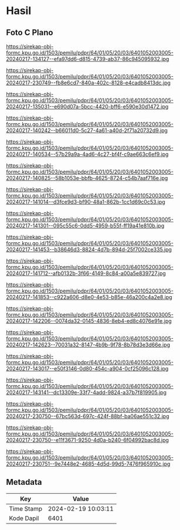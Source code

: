 # Hasil

## Foto C Plano

https://sirekap-obj-formc.kpu.go.id/1503/pemilu/pdpr/64/01/05/20/03/6401052003005-20240217-134127--efa97dd6-d815-4739-ab37-86c945095932.jpg

https://sirekap-obj-formc.kpu.go.id/1503/pemilu/pdpr/64/01/05/20/03/6401052003005-20240217-230749--fb8e6cd7-840a-402c-8128-e4cadb8413dc.jpg

https://sirekap-obj-formc.kpu.go.id/1503/pemilu/pdpr/64/01/05/20/03/6401052003005-20240217-135031--e690d07a-5bcc-4420-bff6-e590e30d1472.jpg

https://sirekap-obj-formc.kpu.go.id/1503/pemilu/pdpr/64/01/05/20/03/6401052003005-20240217-140242--b66011d0-5c27-4a61-a40d-2f71a20732d9.jpg

https://sirekap-obj-formc.kpu.go.id/1503/pemilu/pdpr/64/01/05/20/03/6401052003005-20240217-140534--57b29a9a-4ad6-4c27-bf4f-c9ae663c6ef9.jpg

https://sirekap-obj-formc.kpu.go.id/1503/pemilu/pdpr/64/01/05/20/03/6401052003005-20240217-140825--58b1053e-bbfb-4625-8724-c54b7aaf716e.jpg

https://sirekap-obj-formc.kpu.go.id/1503/pemilu/pdpr/64/01/05/20/03/6401052003005-20240217-141014--d3fce9d3-bf90-48a1-862b-1cc1d69c0c53.jpg

https://sirekap-obj-formc.kpu.go.id/1503/pemilu/pdpr/64/01/05/20/03/6401052003005-20240217-141301--095c55c6-0dd5-4959-b55f-ff19a41e810b.jpg

https://sirekap-obj-formc.kpu.go.id/1503/pemilu/pdpr/64/01/05/20/03/6401052003005-20240217-141453--b38646d3-8824-4d7b-894d-25f7002ce335.jpg

https://sirekap-obj-formc.kpu.go.id/1503/pemilu/pdpr/64/01/05/20/03/6401052003005-20240217-141712--afb0132b-3f66-4149-8c84-a00a5e839727.jpg

https://sirekap-obj-formc.kpu.go.id/1503/pemilu/pdpr/64/01/05/20/03/6401052003005-20240217-141853--c922a606-d8e0-4e53-b85e-46a200c4a2e8.jpg

https://sirekap-obj-formc.kpu.go.id/1503/pemilu/pdpr/64/01/05/20/03/6401052003005-20240217-142206--0074da32-0145-4836-8eb4-ed8c4076e91e.jpg

https://sirekap-obj-formc.kpu.go.id/1503/pemilu/pdpr/64/01/05/20/03/6401052003005-20240217-142623--70031a32-8147-4b9b-9f78-8b78d3e3d66e.jpg

https://sirekap-obj-formc.kpu.go.id/1503/pemilu/pdpr/64/01/05/20/03/6401052003005-20240217-143017--e50f3146-0d80-454c-a904-0cf25096c128.jpg

https://sirekap-obj-formc.kpu.go.id/1503/pemilu/pdpr/64/01/05/20/03/6401052003005-20240217-143141--dc13309e-33f7-4add-9824-a37b7f819905.jpg

https://sirekap-obj-formc.kpu.go.id/1503/pemilu/pdpr/64/01/05/20/03/6401052003005-20240217-230750--67bc563d-697c-424f-88bf-ba06ae551c32.jpg

https://sirekap-obj-formc.kpu.go.id/1503/pemilu/pdpr/64/01/05/20/03/6401052003005-20240217-230750--e11f3671-9250-4d0a-b240-6f04992bac8d.jpg

https://sirekap-obj-formc.kpu.go.id/1503/pemilu/pdpr/64/01/05/20/03/6401052003005-20240217-230751--9e7448e2-4685-4d5d-99d5-7476f965910c.jpg


## Metadata

| Key        | Value               |
| ---------- | ------------------- |
| Time Stamp | 2024-02-19 10:03:11 |
| Kode Dapil | 6401                |



